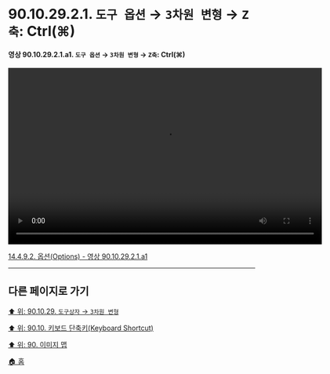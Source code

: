 # 90.10.29.2.1. `도구 옵션` → `3차원 변형` → `Z축`: Ctrl(⌘)

<a id="90-10-29-02-01-a1"></a>

#### 영상 90.10.29.2.1.a1. `도구 옵션` → `3차원 변형` → `Z축`: Ctrl(⌘)
<video controls="controls" width="640" height="360" src="https://github.com/wonder13662/gimp/assets/15767104/ac29abf9-9ec0-4135-90f3-8f0643b7614c"></video>

[14.4.9.2. 옵션(Options) - 영상 90.10.29.2.1.a1](./14-04-09-02-options.md#90-10-29-02-01-a1)

***

## 다른 페이지로 가기

[⬆️ 위: 90.10.29. `도구상자` → `3차원 변형`](./90-10-29-00-tool_box-3d_transform.md)

[⬆️ 위: 90.10. 키보드 단축키(Keyboard Shortcut)](./90-10-00-keyboard_shortcut.md)

[⬆️ 위: 90. 이미지 맵](./90-00-image-map.md)

[🏠 홈](./00-home.md)